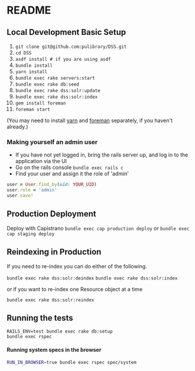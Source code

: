 # README

## Local Development Basic Setup

1. ```git clone git@github.com:pulibrary/DSS.git```
1. ```cd DSS```
2. ```asdf install # if you are using asdf```
1. ```bundle install```
1. ```yarn install```
1. ```bundle exec rake servers:start```
1. ```bundle exec rake db:seed```
1. ```bundle exec rake dss:solr:update```
1. ```bundle exec rake dss:solr:index```
2. ```gem install foreman```
1. ```foreman start```

(You may need to install [yarn](https://yarnpkg.com/lang/en/docs/install/#mac-stable) and [foreman](https://github.com/ddollar/foreman) separately, if you haven't already.)

### Making yourself an admin user
- If you have not yet logged in, bring the rails server up, and log in to the application via the UI
- Go on the rails console `bundle exec rails c`
- Find your user and assign it the role of 'admin'
```ruby
user = User.find_by(uid: YOUR_UID)
user.role = 'admin'
user.save!
```

## Production Deployment
Deploy with Capistrano
```bundle exec cap production deploy```
or
```bundle exec cap staging deploy```

## Reindexing in Production

If you need to re-index you can do either of the following.

```bundle exec rake dss:solr:deindex```
```bundle exec rake dss:solr:index```

or if you want to re-index one Resource object at a time

```bundle exec rake dss:solr:reindex```

## Running the tests

```
RAILS_ENV=test bundle exec rake db:setup
bundle exec rspec
```

#### Running system specs in the browser

   ```bash
   RUN_IN_BROWSER=true bundle exec rspec spec/system
   ```
